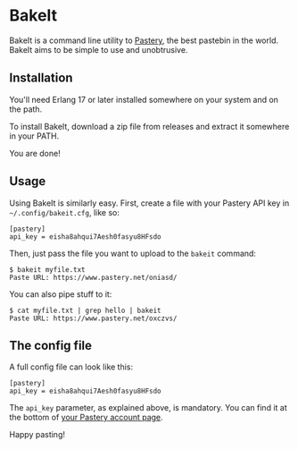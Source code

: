 # BakeIt

BakeIt is a command line utility to [Pastery](https://www.pastery.net), the best
 pastebin in the world. BakeIt aims to be simple to use and unobtrusive.

## Installation

You'll need Erlang 17 or later installed somewhere on your system and on the path.

To install BakeIt, download a zip file from releases and extract it somewhere
in your PATH.

You are done!

Usage
-----

Using BakeIt is similarly easy. First, create a file with your Pastery
API key in `~/.config/bakeit.cfg`, like so:

    [pastery]
    api_key = eisha8ahqui7Aesh0fasyu8HFsdo

Then, just pass the file you want to upload to the `bakeit` command:

    $ bakeit myfile.txt
    Paste URL: https://www.pastery.net/oniasd/

You can also pipe stuff to it:

    $ cat myfile.txt | grep hello | bakeit
    Paste URL: https://www.pastery.net/oxczvs/

The config file
---------------

A full config file can look like this:

    [pastery]
    api_key = eisha8ahqui7Aesh0fasyu8HFsdo

The `api_key` parameter, as explained above, is mandatory. You can find
it at the bottom of [your Pastery account page](https://www.pastery.net/account/).

Happy pasting!

